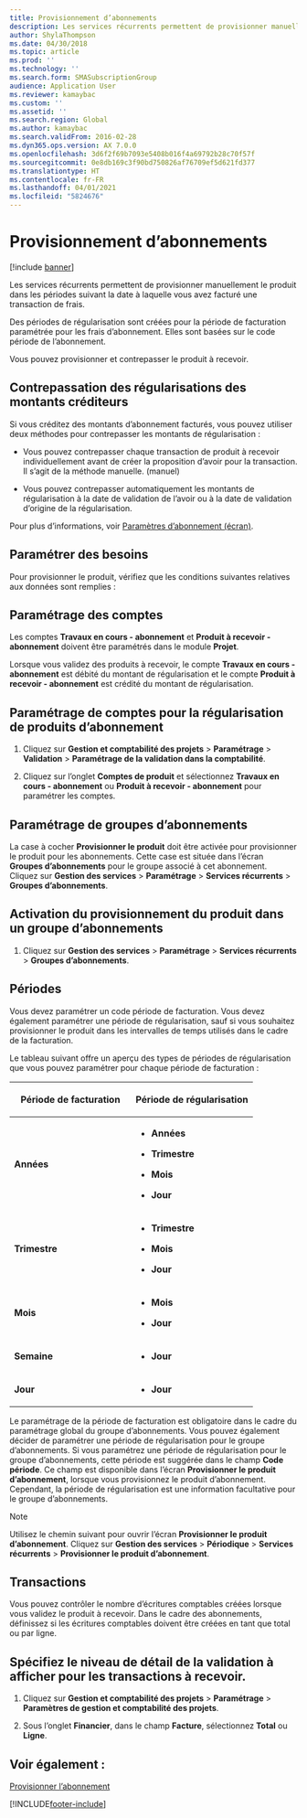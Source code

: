 ```yaml
---
title: Provisionnement d’abonnements
description: Les services récurrents permettent de provisionner manuellement le produit dans les périodes suivant la date à laquelle vous avez facturé une transaction de frais.
author: ShylaThompson
ms.date: 04/30/2018
ms.topic: article
ms.prod: ''
ms.technology: ''
ms.search.form: SMASubscriptionGroup
audience: Application User
ms.reviewer: kamaybac
ms.custom: ''
ms.assetid: ''
ms.search.region: Global
ms.author: kamaybac
ms.search.validFrom: 2016-02-28
ms.dyn365.ops.version: AX 7.0.0
ms.openlocfilehash: 3d6f2f69b7093e5408b016f4a69792b28c70f57f
ms.sourcegitcommit: 0e8db169c3f90bd750826af76709ef5d621fd377
ms.translationtype: HT
ms.contentlocale: fr-FR
ms.lasthandoff: 04/01/2021
ms.locfileid: "5824676"
---
```

# <a name="accruing-subscriptions"></a>Provisionnement d’abonnements 

[!include [banner](../includes/banner.md)]


Les services récurrents permettent de provisionner manuellement le produit dans les périodes suivant la date à laquelle vous avez facturé une transaction de frais.

Des périodes de régularisation sont créées pour la période de facturation paramétrée pour les frais d’abonnement. Elles sont basées sur le code période de l’abonnement.

Vous pouvez provisionner et contrepasser le produit à recevoir.

## <a name="reverse-accruals-of-credit-amounts"></a>Contrepassation des régularisations des montants créditeurs

Si vous créditez des montants d’abonnement facturés, vous pouvez utiliser deux méthodes pour contrepasser les montants de régularisation :

  - Vous pouvez contrepasser chaque transaction de produit à recevoir individuellement avant de créer la proposition d’avoir pour la transaction. Il s’agit de la méthode manuelle. (manuel)

  - Vous pouvez contrepasser automatiquement les montants de régularisation à la date de validation de l’avoir ou à la date de validation d’origine de la régularisation.

Pour plus d’informations, voir [Paramètres d’abonnement (écran)](https://technet.microsoft.com/library/aa619615.aspx).

## <a name="setup-requirements"></a>Paramétrer des besoins

Pour provisionner le produit, vérifiez que les conditions suivantes relatives aux données sont remplies :

## <a name="account-setup"></a>Paramétrage des comptes

Les comptes **Travaux en cours - abonnement** et **Produit à recevoir - abonnement** doivent être paramétrés dans le module **Projet**.

Lorsque vous validez des produits à recevoir, le compte **Travaux en cours - abonnement** est débité du montant de régularisation et le compte **Produit à recevoir - abonnement** est crédité du montant de régularisation.

## <a name="set-up-accounts-for-accrual-of-subscription-revenue"></a>Paramétrage de comptes pour la régularisation de produits d’abonnement

1.  Cliquez sur **Gestion et comptabilité des projets** \> **Paramétrage** \> **Validation** \> **Paramétrage de la validation dans la comptabilité**.

2.  Cliquez sur l’onglet **Comptes de produit** et sélectionnez **Travaux en cours - abonnement** ou **Produit à recevoir - abonnement** pour paramétrer les comptes.

## <a name="subscription-group-setup"></a>Paramétrage de groupes d’abonnements

La case à cocher **Provisionner le produit** doit être activée pour provisionner le produit pour les abonnements. Cette case est située dans l’écran **Groupes d’abonnements** pour le groupe associé à cet abonnement. Cliquez sur **Gestion des services** \> **Paramétrage** \> **Services récurrents** \> **Groupes d’abonnements**.

## <a name="enable-revenue-accrual-on-a-subscription-group"></a>Activation du provisionnement du produit dans un groupe d’abonnements

1.  Cliquez sur **Gestion des services** \> **Paramétrage** \> **Services récurrents** \> **Groupes d’abonnements**.

## <a name="periods"></a>Périodes

Vous devez paramétrer un code période de facturation. Vous devez également paramétrer une période de régularisation, sauf si vous souhaitez provisionner le produit dans les intervalles de temps utilisés dans le cadre de la facturation.

Le tableau suivant offre un aperçu des types de périodes de régularisation que vous pouvez paramétrer pour chaque période de facturation :

<table>
<colgroup>
<col style="width: 50%" />
<col style="width: 50%" />
</colgroup>
<thead>
<tr class="header">
<th><p>Période de facturation</p></th>
<th><p>Période de régularisation</p></th>
</tr>
</thead>
<tbody>
<tr class="odd">
<td><p><strong>Années</strong></p></td>
<td><ul>
<li><p><strong>Années</strong></p></li>
<li><p><strong>Trimestre</strong></p></li>
<li><p><strong>Mois</strong></p></li>
<li><p><strong>Jour</strong></p></li>
</ul></td>
</tr>
<tr class="even">
<td><p><strong>Trimestre</strong></p></td>
<td><ul>
<li><p><strong>Trimestre</strong></p></li>
<li><p><strong>Mois</strong></p></li>
<li><p><strong>Jour</strong></p></li>
</ul></td>
</tr>
<tr class="odd">
<td><p><strong>Mois</strong></p></td>
<td><ul>
<li><p><strong>Mois</strong></p></li>
<li><p><strong>Jour</strong></p></li>
</ul></td>
</tr>
<tr class="even">
<td><p><strong>Semaine</strong></p></td>
<td><ul>
<li><p><strong>Jour</strong></p></li>
</ul></td>
</tr>
<tr class="odd">
<td><p><strong>Jour</strong></p></td>
<td><ul>
<li><p><strong>Jour</strong></p></li>
</ul></td>
</tr>
</tbody>
</table>

Le paramétrage de la période de facturation est obligatoire dans le cadre du paramétrage global du groupe d’abonnements. Vous pouvez également décider de paramétrer une période de régularisation pour le groupe d’abonnements. Si vous paramétrez une période de régularisation pour le groupe d’abonnements, cette période est suggérée dans le champ **Code période**. Ce champ est disponible dans l’écran **Provisionner le produit d’abonnement**, lorsque vous provisionnez le produit d’abonnement. Cependant, la période de régularisation est une information facultative pour le groupe d’abonnements.


> [!NOTE]
> <P>Utilisez le chemin suivant pour ouvrir l’écran <STRONG>Provisionner le produit d’abonnement</STRONG>. Cliquez sur <STRONG>Gestion des services</STRONG> &gt; <STRONG>Périodique</STRONG> &gt; <STRONG>Services récurrents</STRONG> &gt; <STRONG>Provisionner le produit d’abonnement</STRONG>.</P>


## <a name="transactions"></a>Transactions

Vous pouvez contrôler le nombre d’écritures comptables créées lorsque vous validez le produit à recevoir. Dans le cadre des abonnements, définissez si les écritures comptables doivent être créées en tant que total ou par ligne.

## <a name="specify-the-level-of-posting-details-to-display-for-accrued-transactions"></a>Spécifiez le niveau de détail de la validation à afficher pour les transactions à recevoir.

1.  Cliquez sur **Gestion et comptabilité des projets** \> **Paramétrage** \> **Paramètres de gestion et comptabilité des projets**.

2.  Sous l’onglet **Financier**, dans le champ **Facture**, sélectionnez **Total** ou **Ligne**.


## <a name="see-also"></a>Voir également :

[Provisionner l’abonnement](accrue-subscription-revenue.md)

  




[!INCLUDE[footer-include](../../includes/footer-banner.md)]